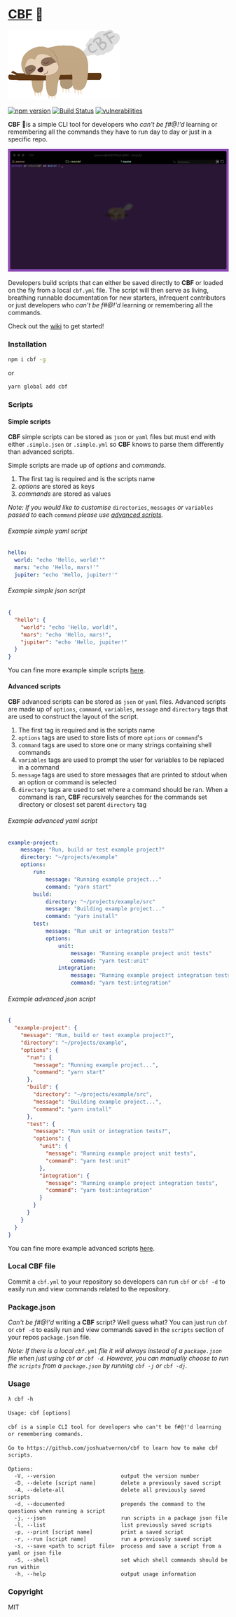 # [CBF](https://joshuatvernon.github.io/cbf-site/) 🦥

![cbf sloth](images/sloth.png)

[![npm version](https://badge.fury.io/js/cbf.svg)](https://badge.fury.io/js/cbf) [![Build Status](https://travis-ci.com/joshuatvernon/cbf.svg?branch=master)](https://travis-ci.com/joshuatvernon/cbf) [![vulnerabilities](https://snyk.io/test/github/joshuatvernon/cbf/badge.svg)](https://snyk.io/test/github/joshuatvernon/cbf)

__CBF__ 🦥is a simple CLI tool for developers who _can't be f#@!'d_ learning or remembering all the commands they have to run day to day or just in a specific repo.

![demo](images/demo.gif)

Developers build scripts that can either be saved directly to __CBF__ or loaded on the fly from a local `cbf.yml` file. The script will then serve as living, breathing runnable documentation for new starters, infrequent contributors or just developers who _can't be f#@!'d_ learning or remembering all the commands.

Check out the [wiki](https://github.com/joshuatvernon/cbf/wiki) to get started!

### Installation

```sh
npm i cbf -g
```
or
```sh
yarn global add cbf
```

### Scripts

#### Simple scripts

__CBF__ simple scripts can be stored as `json` or `yaml` files but must end with either `.simple.json` or `.simple.yml` so __CBF__ knows to parse them differently than advanced scripts. 

Simple scripts are made up of _options_ and _commands_.
1. The first tag is required and is the scripts name
2. _options_ are stored as keys
3. _commands_ are stored as values

_Note: If you would like to customise_ `directories`, `messages` _or_ `variables` _passed to_ each `command` _please use [advanced scripts](#advanced-scripts)._

###### Example simple yaml script

```yaml
hello:
  world: "echo 'Hello, world!'"
  mars: "echo 'Hello, mars!'"
  jupiter: "echo 'Hello, jupiter!'"
```

###### Example simple json script

```json
{
  "hello": {
    "world": "echo 'Hello, world!",
    "mars": "echo 'Hello, mars!",
    "jupiter": "echo 'Hello, jupiter!"
  }
}
```

You can fine more example simple scripts [here](./examples/simple).

#### Advanced scripts

__CBF__ advanced scripts can be stored as `json` or `yaml` files. Advanced scripts are made up of `options`, `command`, `variables`, `message` and `directory` tags that are used to construct the layout of the script.

1. The first tag is required and is the scripts name
2. `options` tags are used to store lists of more `options` or `command`'s
3. `command` tags are used to store one or many strings containing shell commands
4. `variables` tags are used to prompt the user for variables to be replaced in a command 
5. `message` tags are used to store messages that are printed to stdout when an option or command is selected
6. `directory` tags are used to set where a command should be ran. When a command is ran, __CBF__ recursively searches for the commands set directory or closest set parent `directory` tag

###### Example advanced yaml script

```yml
example-project:
    message: "Run, build or test example project?"
    directory: "~/projects/example"
    options:
        run:
            message: "Running example project..."
            command: "yarn start"
        build:
            directory: "~/projects/example/src"
            message: "Building example project..."
            command: "yarn install"
        test:
            message: "Run unit or integration tests?"
            options:
                unit:
                    message: "Running example project unit tests"
                    command: "yarn test:unit"
                integration:
                    message: "Running example project integration tests"
                    command: "yarn test:integration"
```

###### Example advanced json script

```json
{
  "example-project": {
    "message": "Run, build or test example project?",
    "directory": "~/projects/example",
    "options": {
      "run": {
        "message": "Running example project...",
        "command": "yarn start"
      },
      "build": {
        "directory": "~/projects/example/src",
        "message": "Building example project...",
        "command": "yarn install"
      },
      "test": {
        "message": "Run unit or integration tests?",
        "options": {
          "unit": {
            "message": "Running example project unit tests",
            "command": "yarn test:unit"
          },
          "integration": {
            "message": "Running example project integration tests",
            "command": "yarn test:integration"
          }     
        }
      }
    }
  }
}
```

You can fine more example advanced scripts [here](./examples/advanced).

### Local CBF file

Commit a `cbf.yml` to your repository so developers can run `cbf` or `cbf -d` to easily run and view commands related to the repository.

### Package.json

_Can't be f#@!'d_ writing a __CBF__ script? Well guess what? You can just run `cbf` or `cbf -d` to easily run and view commands saved in the `scripts` section of your repos `package.json` file.

_Note: If there is a local `cbf.yml` file it will always instead of a `package.json` file when just using `cbf` or `cbf -d`. However, you can manually choose to run the `scripts` from a `package.json` by running `cbf -j` or `cbf -dj`._

### Usage

```
λ cbf -h

Usage: cbf [options]

cbf is a simple CLI tool for developers who can't be f#@!'d learning or remembering commands.

Go to https://github.com/joshuatvernon/cbf to learn how to make cbf scripts.

Options:
  -V, --version                     output the version number
  -D, --delete [script name]        delete a previously saved script
  -A, --delete-all                  delete all previously saved scripts
  -d, --documented                  prepends the command to the questions when running a script
  -j, --json                        run scripts in a package json file
  -l, --list                        list previously saved scripts
  -p, --print [script name]         print a saved script
  -r, --run [script name]           run a previously saved script
  -s, --save <path to script file>  process and save a script from a yaml or json file
  -S, --shell                       set which shell commands should be run within
  -h, --help                        output usage information
```

### Copyright
MIT

